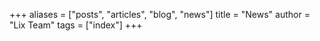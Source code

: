 +++
aliases = ["posts", "articles", "blog", "news"]
title = "News"
author = "Lix Team"
tags = ["index"]
+++
